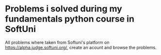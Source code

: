 # Problems i solved during my fundamentals python course in SoftUni
All problems where taken from Softuni's platform on https://alpha.judge.softuni.org/, create an acount and browse the problems.

